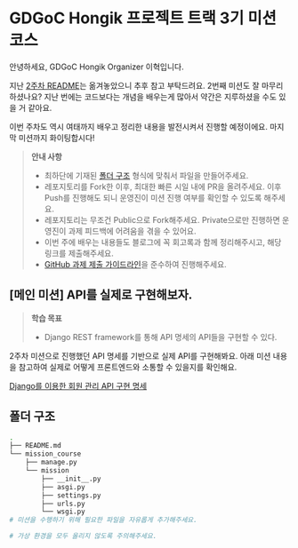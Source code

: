 # GDGoC Hongik 프로젝트 트랙 3기 미션 코스

안녕하세요, GDGoC Hongik Organizer 이혁입니다.

지난 [2주차 README](README_week2.md)는 옮겨놓았으니 추후 참고 부탁드려요. 2번째 미션도 잘 마무리하셨나요? 지난 번에는 코드보다는 개념을 배우는게 많아서 약간은 지루하셨을 수도 있을 거 같아요.

이번 주차도 역시 여태까지 배우고 정리한 내용을 발전시켜서 진행할 예정이에요. 마지막 미션까지 화이팅합시다!

> **안내 사항**
>
> - 최하단에 기재된 [폴더 구조](#폴더-구조) 형식에 맞춰서 파일을 만들어주세요.
> - 레포지토리를 Fork한 이후, 최대한 빠른 시일 내에 PR을 올려주세요. 이후 Push를 진행해도 되니 운영진이 미션 진행 여부를 확인할 수 있도록 해주세요.
> - 레포지토리는 무조건 Public으로 Fork해주세요. Private으로만 진행하면 운영진이 과제 피드백에 어려움을 겪을 수 있어요.
> - 이번 주에 배우는 내용들도 블로그에 꼭 회고록과 함께 정리해주시고, 해당 링크를 제출해주세요.
> - [GitHub 과제 제출 가이드라인](https://www.gdschongik.com/project-track/3/guide/github)을 준수하여 진행해주세요.

## [메인 미션] API를 실제로 구현해보자.

> **학습 목표**
>
> - Django REST framework를 통해 API 명세의 API들을 구현할 수 있다.

2주차 미션으로 진행했던 API 명세를 기반으로 실제 API를 구현해봐요. 아래 미션 내용을 참고하여 실제로 어떻게 프론트엔드와 소통할 수 있을지를 확인해요.

[Django를 이용한 회원 관리 API 구현 명세](django_api_specification.md)

## 폴더 구조

```bash
.
├── README.md
└── mission_course
    ├── manage.py
    └── mission
        ├── __init__.py
        ├── asgi.py
        ├── settings.py
        ├── urls.py
        └── wsgi.py
# 미션을 수행하기 위해 필요한 파일을 자유롭게 추가해주세요.

# 가상 환경을 모두 올리지 않도록 주의해주세요.
```
